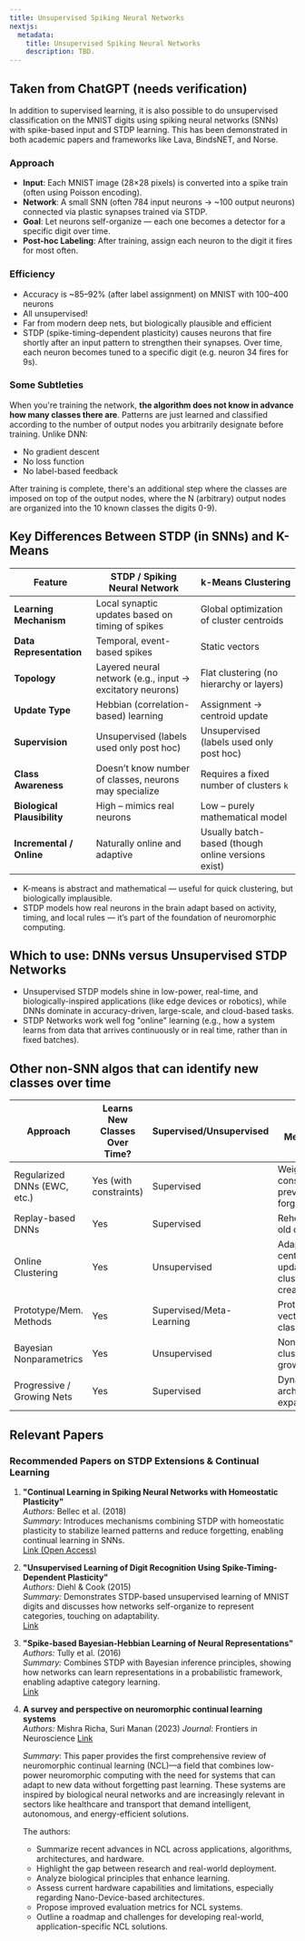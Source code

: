 ```yaml
---
title: Unsupervised Spiking Neural Networks
nextjs:
  metadata:
    title: Unsupervised Spiking Neural Networks
    description: TBD.
---
```


<!-- 
# NIKKO WIP RESOURCES
# https://na.uni-tuebingen.de/ex/ml_seminar_ss2022/Unsupervised_Learning%20Final.pdf
# https://www.ibm.com/think/topics/supervised-learning
-->

## Taken from ChatGPT (needs verification)

In addition to supervised learning, it is also  possible to do unsupervised classification on the MNIST digits using spiking neural networks (SNNs) with spike-based input and STDP learning. This has been demonstrated in both academic papers and frameworks like Lava, BindsNET, and Norse.

### Approach
* **Input**: Each MNIST image (28×28 pixels) is converted into a spike train (often using Poisson encoding).
* **Network**: A small SNN (often 784 input neurons → ~100 output neurons) connected via plastic synapses trained via STDP.
* **Goal**: Let neurons self-organize — each one becomes a detector for a specific digit over time.
* **Post-hoc Labeling**: After training, assign each neuron to the digit it fires for most often.

### Efficiency
* Accuracy is ~85–92% (after label assignment) on MNIST with 100–400 neurons
* All unsupervised!
* Far from modern deep nets, but biologically plausible and efficient
* STDP (spike-timing-dependent plasticity) causes neurons that fire shortly after an input pattern to strengthen their synapses. Over time, each neuron becomes tuned to a specific digit (e.g. neuron 34 fires for 9s).

### Some Subtleties
When you're training the network, **the algorithm does not know in advance how many classes there are**. Patterns are just learned and classified according to the number of output nodes you arbitrarily designate before training. Unlike DNN:

* No gradient descent
* No loss function
* No label-based feedback

After training is complete, there's an additional step where the classes are imposed on top of the output nodes, where the N (arbitrary) output nodes are organized into the 10 known classes the digits 0-9).

## Key Differences Between STDP (in SNNs) and K-Means

| Feature                      | STDP / Spiking Neural Network                            | k-Means Clustering                                  |
|-----------------------------|-----------------------------------------------------------|-----------------------------------------------------|
| **Learning Mechanism**      | Local synaptic updates based on timing of spikes         | Global optimization of cluster centroids           |
| **Data Representation**     | Temporal, event-based spikes                              | Static vectors                                      |
| **Topology**                | Layered neural network (e.g., input → excitatory neurons) | Flat clustering (no hierarchy or layers)            |
| **Update Type**             | Hebbian (correlation-based) learning                      | Assignment → centroid update                        |
| **Supervision**             | Unsupervised (labels used only post hoc)                  | Unsupervised (labels used only post hoc)            |
| **Class Awareness**         | Doesn’t know number of classes, neurons may specialize    | Requires a fixed number of clusters `k`             |
| **Biological Plausibility** | High – mimics real neurons                                | Low – purely mathematical model                     |
| **Incremental / Online**    | Naturally online and adaptive                             | Usually batch-based (though online versions exist)  |

* K-means is abstract and mathematical — useful for quick clustering, but biologically implausible.
* STDP models how real neurons in the brain adapt based on activity, timing, and local rules — it’s part of the foundation of neuromorphic computing.

## Which to use: DNNs versus Unsupervised STDP Networks
* Unsupervised STDP models shine in low-power, real-time, and biologically-inspired applications (like edge devices or robotics), while DNNs dominate in accuracy-driven, large-scale, and cloud-based tasks.
* STDP Networks work well fog "online" learning (e.g., how a system learns from data that arrives continuously or in real time, rather than in fixed batches).

## Other non-SNN algos that can identify new classes over time

| Approach                    | Learns New Classes Over Time? | Supervised/Unsupervised | Key Mechanism                                |
|-----------------------------|-------------------------------|-------------------------|----------------------------------------------|
| Regularized DNNs (EWC, etc.) | Yes (with constraints)         | Supervised              | Weight constraints to prevent forgetting     |
| Replay-based DNNs            | Yes                           | Supervised              | Rehearsal of old data                         |
| Online Clustering            | Yes                           | Unsupervised            | Adaptive centroid update, new cluster creation|
| Prototype/Mem. Methods       | Yes                           | Supervised/Meta-Learning| Prototype vectors for classes                 |
| Bayesian Nonparametrics      | Yes                           | Unsupervised            | Nonparametric clustering, grows classes      |
| Progressive / Growing Nets   | Yes                           | Supervised              | Dynamic architecture expansion                |

## Relevant Papers
### Recommended Papers on STDP Extensions & Continual Learning

1. **"Continual Learning in Spiking Neural Networks with Homeostatic Plasticity"**  
   *Authors:* Bellec et al. (2018)  
   *Summary:* Introduces mechanisms combining STDP with homeostatic plasticity to stabilize learned patterns and reduce forgetting, enabling continual learning in SNNs.  
   [Link (Open Access)](https://arxiv.org/abs/1803.04717)

2. **"Unsupervised Learning of Digit Recognition Using Spike-Timing-Dependent Plasticity"**  
   *Authors:* Diehl & Cook (2015)  
   *Summary:* Demonstrates STDP-based unsupervised learning of MNIST digits and discusses how networks self-organize to represent categories, touching on adaptability.  
   [Link](https://www.frontiersin.org/journals/computational-neuroscience/articles/10.3389/fncom.2015.00099/full)

3. **"Spike-based Bayesian-Hebbian Learning of Neural Representations"**  
   *Authors:* Tully et al. (2016)  
   *Summary:* Combines STDP with Bayesian inference principles, showing how networks can learn representations in a probabilistic framework, enabling adaptive category learning.  
   [Link](https://journals.plos.org/ploscompbiol/article?id=10.1371/journal.pcbi.1004954)


4. **A survey and perspective on neuromorphic continual learning systems**  
   *Authors:* Mishra Richa, Suri Manan (2023)
   *Journal*: Frontiers in Neuroscience
   [Link](https://doi.org/10.3389/fnins.2023.1149410)

   *Summary*: This paper provides the first comprehensive review of neuromorphic continual learning (NCL)—a field that combines low-power neuromorphic computing with the need for systems that can adapt to new data without forgetting past learning. These systems are inspired by biological neural networks and are increasingly relevant in sectors like healthcare and transport that demand intelligent, autonomous, and energy-efficient solutions.

    The authors:
    * Summarize recent advances in NCL across applications, algorithms, architectures, and hardware.
    * Highlight the gap between research and real-world deployment.
    * Analyze biological principles that enhance learning.
    * Assess current hardware capabilities and limitations, especially regarding Nano-Device-based architectures.
    * Propose improved evaluation metrics for NCL systems.
    * Outline a roadmap and challenges for developing real-world, application-specific NCL solutions.
